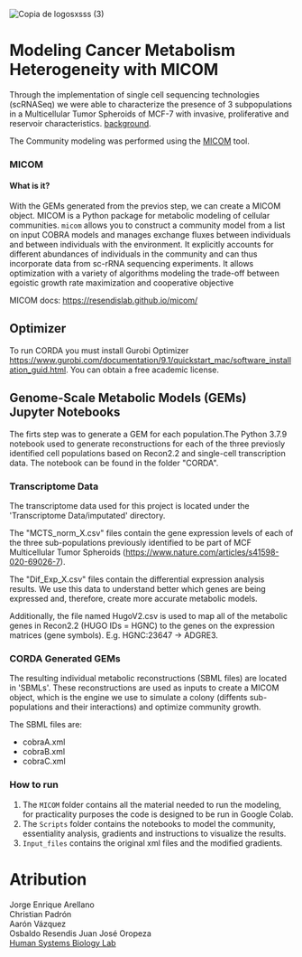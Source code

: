 ![Copia de logosxsss (3)](https://github.com/resendislab/Modeling_Heterogeneity_Cancer_Metabolism_MICOM/assets/45723112/4e369c2c-cab2-4e9f-a9b4-c2bfe2e4248a)


# Modeling Cancer Metabolism Heterogeneity with MICOM

Through the implementation of single cell sequencing technologies (scRNASeq) we were able to characterize the presence of 3 subpopulations in a Multicellular Tumor Spheroids of MCF-7 with invasive, proliferative and reservoir characteristics. [background](https://www.nature.com/articles/s41598-020-69026-7). 

The Community modeling was performed using the  [MICOM](https://journals.asm.org/doi/10.1128/mSystems.00606-19) tool.
### MICOM

#### What is it?
With the GEMs generated from the previos step, we can create a MICOM object. MICOM is a Python package for metabolic modeling of cellular communities. `micom` allows you to construct a community model from a list on input COBRA models and manages exchange fluxes between individuals and between individuals with the environment. It explicitly accounts for different abundances of individuals in the community and can thus incorporate data from sc-rRNA sequencing experiments. It allows optimization with a variety of algorithms modeling the trade-off between egoistic growth rate maximization and cooperative objective

MICOM docs: https://resendislab.github.io/micom/


## Optimizer
 To run CORDA you must install Gurobi Optimizer https://www.gurobi.com/documentation/9.1/quickstart_mac/software_installation_guid.html. You can obtain a free academic license. 

## Genome-Scale Metabolic Models (GEMs) Jupyter Notebooks

The firts step was to generate a GEM for each population.The Python 3.7.9 notebook used to generate reconstructions for each of the three previosly identified cell populations based on Recon2.2 and single-cell transcription data. The notebook can be found in the folder "CORDA".

### Transcriptome Data

The transcriptome data used for this project is located under the 'Transcriptome Data/imputated' directory. 

The "MCTS_norm_X.csv" files contain the gene expression levels of each of the three sub-populations previously identified to be part of MCF Multicellular Tumor Spheroids (https://www.nature.com/articles/s41598-020-69026-7). 

The "Dif_Exp_X.csv" files contain the differential expression analysis results. We use this data to understand better which genes are being expressed and, therefore, create more accurate metabolic models.

Additionally, the file named HugoV2.csv is used to map all of the metabolic genes in Recon2.2 (HUGO IDs = HGNC) to the genes on the expression matrices (gene symbols). E.g. HGNC:23647 -> ADGRE3.

### CORDA Generated GEMs 

The resulting individual metabolic reconstructions (SBML files) are located in 'SBMLs'. These reconstructions are used as inputs to create a MICOM object, which is the engine we use to simulate a colony (diffents sub-populations and their interactions) and optimize community growth. 

The SBML files are: 
 - cobraA.xml
 - cobraB.xml
 - cobraC.xml



### How to run

1. The `MICOM` folder contains all the material needed to run the modeling, for practicality purposes the code is designed to be run in Google Colab.
2. The `Scripts` folder contains the notebooks to model the community, essentiality analysis, gradients and instructions to visualize the results.
3. `Input_files` contains the original xml files and the modified gradients.




# Atribution

Jorge Enrique Arellano\
Christian Padrón\
Aarón Vázquez\
Osbaldo Resendis
Juan José Oropeza\
[Human Systems Biology Lab](https://resendislab.github.io/)


